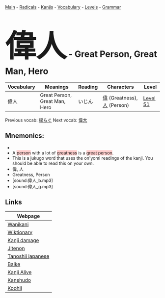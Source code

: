 <style> bigfont {font-size: 100px}</style>
[Main](../README.md) -
[Radicals](../radicals.md) -
[Kanjis](../kanjis.md) -
[Vocabulary](../vocabulary.md) -
[Levels](../levels.md) -
[Grammar](../grammar.md)
# <bigfont> 偉人</bigfont> - Great Person, Great Man, Hero 

| Vocabulary | Meanings | Reading | Characters | Level |
| --- | --- | --- | --- | --- |
| 偉人 | Great Person, Great Man, Hero | いじん |  [偉](../kanjis/偉.md) (Greatness), [人](../kanjis/人.md) (Person) | [Level 51](../levels/wk_level51.md) |

Previous vocab: [揺らぐ](揺らぐ.md) Next vocab: [偉大](偉大.md) 

## Mnemonics:

* 
* A <span style="background-color:#ffcccb"> person</span> with a lot of <span style="background-color:#ffcccb"> greatness</span> is a <span style="background-color:#ffcccb"> great person</span>.
* This is a jukugo word that uses the on'yomi readings of the kanji. You should be able to read this on your own.
* 偉, 人
* Greatness, Person
* [sound:偉人_b.mp3]
* [sound:偉人_g.mp3]


## Links 

| Webpage |
| --- |
| [Wanikani          ](https://www.wanikani.com/kanji/偉人) |
| [Wiktionary        ](https://en.wiktionary.org/wiki/偉人) |
| [Kanji damage      ](http://www.kanjidamage.com/kanji/search?utf8=✓&q=偉人) |
| [Jitenon           ](https://jitenon.com/kanji/偉人) |
| [Tanoshii japanese ](https://www.tanoshiijapanese.com/dictionary/kanji.cfm?k=偉人) |
| [Baike             ](https://baike.baidu.com/item/偉人) |
| [Kanji Alive       ](https://app.kanjialive.com/偉人) |
| [Kanshudo          ](https://www.kanshudo.com/searchmn?q=偉人) |
| [Koohii            ](https://kanji.koohii.com/study/kanji/偉人) |
